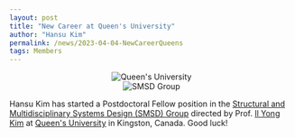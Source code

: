 ```yaml
---
layout: post
title: "New Career at Queen's University"
author: "Hansu Kim"
permalink: /news/2023-04-04-NewCareerQueens
tags: Members
---
```

   
<div style="display: flex; justify-content: center;">
  <img src="https://user-images.githubusercontent.com/54526956/230099209-94437726-4cf9-4c9c-a94b-7f7277dd5998.jpg" 
       alt="Queen's University" 
       style="max-width: 100%; height: auto; width: auto; max-height: 50vh; object-fit: contain;">
</div>   
   
<div style="display: flex; justify-content: center;">
  <img src="https://github.com/kim-hansu/kim-hansu.github.io/assets/54526956/98f20799-1ccd-4c86-abad-22715481eb1f" 
       alt="SMSD Group" 
       style="max-width: 100%; height: auto; width: auto; max-height: 35vh; object-fit: contain;">
</div>   
   
Hansu Kim has started a Postdoctoral Fellow position in the [Structural and Multidisciplinary Systems Design (SMSD) Group](https://ilyongkim.ca/) directed by Prof. [Il Yong Kim](https://scholar.google.com/citations?hl=en&user=9nbcizgAAAAJ) at [Queen's University](https://www.queensu.ca/) in Kingston, Canada. Good luck!  
